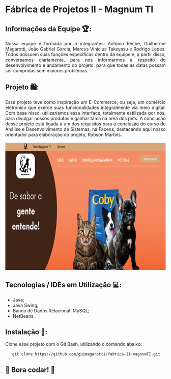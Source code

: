 # Fábrica de Projetos II - Magnum TI

## Informações da Equipe 🏆: 
<div align="justify">
 Nossa equipe é formada por 5 integrantes: Antônio Reche, Guilherme Magarotti, João Gabriel Garcia, Marcus Vinicius Takeyasu e Rodrigo Lopes. Todos possuem suas funções específicas dentro da equipe e, a partir disso, conversamos diariamente, para nos informarmos a respeito do desenvolvimento e andamento do projeto, para que todas as datas possam ser cumpridas sem maiores problemas.
</div>

## Projeto 🛍️:
<div align="justify">
 Esse projeto teve como inspiração um E-Commerce, ou seja, um comércio eletrónico que exerce suas funcionalidades integralmente via meio digital. Com base nisso, utilizariamos essa interface, totalmente estilizada por nós, para divulgar nossos produtos e ganhar fama na área dos pets. A conclusão desse projeto está ligada à um dos requisitos para a conclusão do curso de Análise e Desenvolvimento de Sistemas, na Facens, destacando aqui nosso orientador para elaboração do projeto, Robson Martins. 
</div>

<br>
<div align="center">
  <img src="homepage.jpg" width="800px" height="400px">
</div>

## Tecnologias / IDEs em Utilização 💻: 
<ul>
  <li>Java;</li>
  <li>Java Swing;</li>
  <li>Banco de Dados Relacional: MySQL;</li>
  <li>NetBeans.</li>
</ul>

## Instalação 🔌:
Clone esse projeto com o Git Bash, utilizando o comando abaixo:
        
       git clone https://github.com/guimagarotti/fabrica-II-magnumTI.git

## 🚀 Bora codar! 🚀
